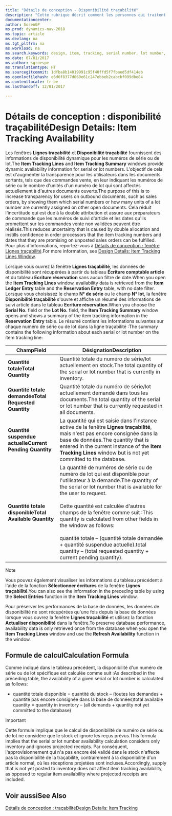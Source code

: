 ```yaml
---
title: "Détails de conception - Disponibilité traçabilité"
description: "Cette rubrique décrit comment les personnes qui traitent les commandes peuvent se baser sur la disponibilité des numéros de série ou de lot."
documentationcenter: 
author: SorenGP
ms.prod: dynamics-nav-2018
ms.topic: article
ms.devlang: na
ms.tgt_pltfrm: na
ms.workload: na
ms.search.keywords: design, item, tracking, serial number, lot number, outbound documents
ms.date: 07/01/2017
ms.author: sgroespe
ms.translationtype: HT
ms.sourcegitcommit: 1dfba8b14019991c95f40ffd5f7fbaed5df414eb
ms.openlocfilehash: e6d6f8377d069e61c247ebbeb2cabcbf099dbe84
ms.contentlocale: fr-be
ms.lasthandoff: 12/01/2017

---
```

# <a name="design-details-item-tracking-availability"></a><span data-ttu-id="e3f50-103">Détails de conception : disponibilité traçabilité</span><span class="sxs-lookup"><span data-stu-id="e3f50-103">Design Details: Item Tracking Availability</span></span>
<span data-ttu-id="e3f50-104">Les fenêtres **Lignes traçabilité** et **Disponibilité traçabilité** fournissent des informations de disponibilité dynamique pour les numéros de série ou de lot.</span><span class="sxs-lookup"><span data-stu-id="e3f50-104">The **Item Tracking Lines** and **Item Tracking Summary** windows provide dynamic availability information for serial or lot numbers.</span></span> <span data-ttu-id="e3f50-105">L'objectif de cela est d'augmenter la transparence pour les utilisateurs dans les documents sortants, tels que des commandes vente, en leur indiquant les numéros de série ou le nombre d'unités d'un numéro de lot qui sont affectés actuellement à d'autres documents ouverts.</span><span class="sxs-lookup"><span data-stu-id="e3f50-105">The purpose of this is to increase transparency for users on outbound documents, such as sales orders, by showing them which serial numbers or how many units of a lot number are currently assigned on other open documents.</span></span> <span data-ttu-id="e3f50-106">Cela réduit l'incertitude qui est due à la double attribution et assure aux préparateurs de commande que les numéros de suivi d'article et les dates qu'ils promettent sur les commandes vente non validées peuvent être réalisés.</span><span class="sxs-lookup"><span data-stu-id="e3f50-106">This reduces uncertainty that is caused by double allocation and instills confidence in order processors that the item tracking numbers and dates that they are promising on unposted sales orders can be fulfilled.</span></span> <span data-ttu-id="e3f50-107">Pour plus d'informations, reportez\-vous à [Détails de conception : fenêtre Lignes traçabilité](design-details-item-tracking-lines-window.md).</span><span class="sxs-lookup"><span data-stu-id="e3f50-107">For more information, see [Design Details: Item Tracking Lines Window](design-details-item-tracking-lines-window.md).</span></span>  
  
<span data-ttu-id="e3f50-108">Lorsque vous ouvrez la fenêtre **Lignes traçabilité**, les données de disponibilité sont récupérées à partir du tableau **Écriture comptable article** et du tableau **Ecriture réservation** sans aucun filtre de date.</span><span class="sxs-lookup"><span data-stu-id="e3f50-108">When you open the **Item Tracking Lines** window, availability data is retrieved from the **Item Ledger Entry** table and the **Reservation Entry** table, with no date filter.</span></span> <span data-ttu-id="e3f50-109">Lorsque vous choisissez le champ **N° de série** ou le champ **N° lot**, la fenêtre **Disponibilité traçabilité** s'ouvre et affiche un résumé des informations de suivi article dans le tableau **Ecriture réservation**.</span><span class="sxs-lookup"><span data-stu-id="e3f50-109">When you choose the **Serial No.** field or the **Lot No.** field, the **Item Tracking Summary** window opens and shows a summary of the item tracking information in the **Reservation Entry** table.</span></span> <span data-ttu-id="e3f50-110">Le résumé contient les informations suivantes sur chaque numéro de série ou de lot dans la ligne traçabilité :</span><span class="sxs-lookup"><span data-stu-id="e3f50-110">The summary contains the following information about each serial or lot number on the item tracking line:</span></span>  
  
|<span data-ttu-id="e3f50-111">Champ</span><span class="sxs-lookup"><span data-stu-id="e3f50-111">Field</span></span>|<span data-ttu-id="e3f50-112">Désignation</span><span class="sxs-lookup"><span data-stu-id="e3f50-112">Description</span></span>|  
|---------------------------------|---------------------------------------|  
|<span data-ttu-id="e3f50-113">**Quantité totale**</span><span class="sxs-lookup"><span data-stu-id="e3f50-113">**Total Quantity**</span></span>|<span data-ttu-id="e3f50-114">Quantité totale du numéro de série/lot actuellement en stock.</span><span class="sxs-lookup"><span data-stu-id="e3f50-114">The total quantity of the serial or lot number that is currently in inventory.</span></span>|  
|<span data-ttu-id="e3f50-115">**Quantité totale demandée**</span><span class="sxs-lookup"><span data-stu-id="e3f50-115">**Total Requested Quantity**</span></span>|<span data-ttu-id="e3f50-116">Quantité totale du numéro de série/lot actuellement demandé dans tous les documents.</span><span class="sxs-lookup"><span data-stu-id="e3f50-116">The total quantity of the serial or lot number that is currently requested in all documents.</span></span>|  
|<span data-ttu-id="e3f50-117">**Quantité suspendue actuelle**</span><span class="sxs-lookup"><span data-stu-id="e3f50-117">**Current Pending Quantity**</span></span>|<span data-ttu-id="e3f50-118">La quantité qui est saisie dans l'instance active de la fenêtre **Lignes traçabilité**, mais n'est pas encore consignée dans la base de données.</span><span class="sxs-lookup"><span data-stu-id="e3f50-118">The quantity that is entered in the current instance of the **Item Tracking Lines** window but is not yet committed to the database.</span></span>|  
|<span data-ttu-id="e3f50-119">**Quantité totale disponible**</span><span class="sxs-lookup"><span data-stu-id="e3f50-119">**Total Available Quantity**</span></span>|<span data-ttu-id="e3f50-120">La quantité de numéros de série ou de numéro de lot qui est disponible pour l'utilisateur à la demande.</span><span class="sxs-lookup"><span data-stu-id="e3f50-120">The quantity of the serial or lot number that is available for the user to request.</span></span><br /><br /> <span data-ttu-id="e3f50-121">Cette quantité est calculée d'autres champs de la fenêtre comme suit :</span><span class="sxs-lookup"><span data-stu-id="e3f50-121">This quantity is calculated from other fields in the window as follows:</span></span><br /><br /> <span data-ttu-id="e3f50-122">quantité totale – (quantité totale demandée + quantité suspendue actuelle).</span><span class="sxs-lookup"><span data-stu-id="e3f50-122">total quantity – (total requested quantity + current pending quantity).</span></span>|  
  
> [!NOTE]  
>  <span data-ttu-id="e3f50-123">Vous pouvez également visualiser les informations du tableau précédent à l'aide de la fonction **Sélectionner écritures** de la fenêtre **Lignes traçabilité**.</span><span class="sxs-lookup"><span data-stu-id="e3f50-123">You can also see the information in the preceding table by using the **Select Entries** function in the **Item Tracking Lines** window.</span></span>  
  
<span data-ttu-id="e3f50-124">Pour préserver les performances de la base de données, les données de disponibilité ne sont récupérées qu'une fois depuis la base de données lorsque vous ouvrez la fenêtre **Lignes traçabilité** et utilisez la fonction **Actualiser disponibilité** dans la fenêtre.</span><span class="sxs-lookup"><span data-stu-id="e3f50-124">To preserve database performance, availability data is only retrieved once from the database when you open the **Item Tracking Lines** window and use the **Refresh Availability** function in the window.</span></span>  
  
## <a name="calculation-formula"></a><span data-ttu-id="e3f50-125">Formule de calcul</span><span class="sxs-lookup"><span data-stu-id="e3f50-125">Calculation Formula</span></span>  
<span data-ttu-id="e3f50-126">Comme indiqué dans le tableau précédent, la disponibilité d'un numéro de série ou de lot spécifique est calculée comme suit :</span><span class="sxs-lookup"><span data-stu-id="e3f50-126">As described in the preceding table, the availability of a given serial or lot number is calculated as follows:</span></span>  
  
* <span data-ttu-id="e3f50-127">quantité totale disponible = quantité du stock – (toutes les demandes + quantité pas encore consignée dans la base de données)</span><span class="sxs-lookup"><span data-stu-id="e3f50-127">total available quantity = quantity in inventory – (all demands + quantity not yet committed to the database)</span></span>  
  
> [!IMPORTANT]  
>  <span data-ttu-id="e3f50-128">Cette formule implique que le calcul de disponibilité de numéro de série ou de lot ne considère que le stock et ignore les reçus prévus.</span><span class="sxs-lookup"><span data-stu-id="e3f50-128">This formula implies that the serial or lot number availability calculation considers only inventory and ignores projected receipts.</span></span> <span data-ttu-id="e3f50-129">Par conséquent, l'approvisionnement qui n'a pas encore été validé dans le stock n'affecte pas la disponibilité de la traçabilité, contrairement à la disponibilité d'un article normal, où les réceptions projetées sont incluses.</span><span class="sxs-lookup"><span data-stu-id="e3f50-129">Accordingly, supply that is not yet posted to inventory does not affect item tracking availability, as opposed to regular item availability where projected receipts are included.</span></span>  
  
## <a name="see-also"></a><span data-ttu-id="e3f50-130">Voir aussi</span><span class="sxs-lookup"><span data-stu-id="e3f50-130">See Also</span></span>  
[<span data-ttu-id="e3f50-131">Détails de conception : traçabilité</span><span class="sxs-lookup"><span data-stu-id="e3f50-131">Design Details: Item Tracking</span></span>](design-details-item-tracking.md)

